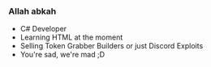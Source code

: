 ### Allah abkah

- C# Developer
- Learning HTML at the moment
- Selling Token Grabber Builders or just Discord Exploits
- You're sad, we're mad ;D

